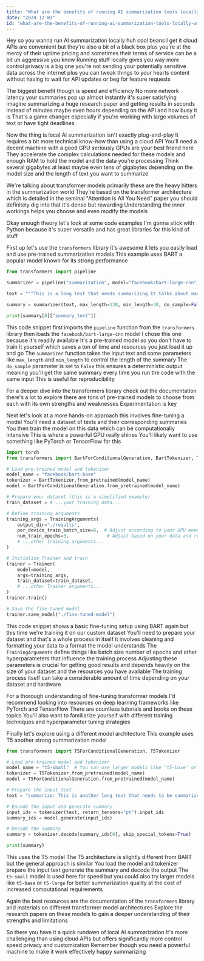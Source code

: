 ```yaml
---
title: "What are the benefits of running AI summarization tools locally without relying on cloud APIs?"
date: "2024-12-03"
id: "what-are-the-benefits-of-running-ai-summarization-tools-locally-without-relying-on-cloud-apis"
---
```


Hey so you wanna run AI summarization locally huh cool beans  I get it  cloud APIs are convenient but they're also a bit of a black box plus you're at the mercy of their uptime pricing and sometimes their terms of service can be a bit uh aggressive you know  Running stuff locally gives you way more control  privacy is a big one you're not sending your potentially sensitive data across the internet  plus you can tweak things to your hearts content without having to wait for API updates or beg for feature requests

The biggest benefit though is speed and efficiency  No more network latency  your summaries pop up almost instantly  it's super satisfying  imagine summarizing a huge research paper and getting results in seconds instead of minutes maybe even hours depending on the API and how busy it is That's a game changer especially if you're working with large volumes of text or have tight deadlines


Now the thing is local AI summarization isn't exactly plug-and-play  It requires a bit more technical know-how than using a cloud API  You'll need a decent machine with a good GPU  seriously GPUs are your best friend here  They accelerate the complex calculations needed for these models  and enough RAM to hold the model and the data you're processing  Think several gigabytes at least maybe even tens of gigabytes depending on the model size and the length of text you want to summarize

We're talking about transformer models primarily  these are the heavy hitters in the summarization world  They're based on the transformer architecture which is detailed in the seminal "Attention is All You Need" paper  you should definitely dig into that  it's dense but rewarding  Understanding the inner workings helps you choose and even modify the models


Okay enough theory let's look at some code examples  I'm gonna stick with Python because it's super versatile and has great libraries for this kind of stuff


First up  let's use the `transformers` library  it's awesome  it lets you easily load and use pre-trained summarization models  This example uses BART a popular model known for its strong performance


```python
from transformers import pipeline

summarizer = pipeline("summarization", model="facebook/bart-large-cnn")

text = """This is a long text that needs summarizing It talks about many things like the history of AI the future of work and the ethical considerations of using AI in daily life  It's a complex topic with many perspectives and arguments  There are numerous examples and case studies to support the discussion"""

summary = summarizer(text, max_length=130, min_length=30, do_sample=False)

print(summary[0]["summary_text"])
```

This code snippet first imports the `pipeline` function from the `transformers` library then loads the `facebook/bart-large-cnn` model  I chose this one because it's readily available  It's a pre-trained model so you don't have to train it yourself which saves a ton of time and resources you just load it up and go  The `summarizer` function takes the input text and some parameters like `max_length` and `min_length` to control the length of the summary  The `do_sample` parameter is set to `False`  this ensures a deterministic output  meaning you'll get the same summary every time you run the code with the same input  This is useful for reproducibility


For a deeper dive into the transformers library check out the documentation  there's a lot to explore  there are tons of pre-trained models to choose from  each with its own strengths and weaknesses  Experimentation is key


Next  let's look at a more hands-on approach  this involves fine-tuning a model  You'll need a dataset of texts and their corresponding summaries  You then train the model on this data which can be computationally intensive   This is where a powerful GPU really shines  You'll likely want to use something like PyTorch or TensorFlow for this  


```python
import torch
from transformers import BartForConditionalGeneration, BartTokenizer, Trainer, TrainingArguments

# Load pre-trained model and tokenizer
model_name = "facebook/bart-base"
tokenizer = BartTokenizer.from_pretrained(model_name)
model = BartForConditionalGeneration.from_pretrained(model_name)

# Prepare your dataset (this is a simplified example)
train_dataset = # ...your training data...

# Define training arguments
training_args = TrainingArguments(
    output_dir="./results",
    per_device_train_batch_size=8,  # Adjust according to your GPU memory
    num_train_epochs=3,              # Adjust based on your data and resources
    # ...other training arguments...
)

# Initialize Trainer and train
trainer = Trainer(
    model=model,
    args=training_args,
    train_dataset=train_dataset,
    # ...other Trainer arguments...
)
trainer.train()

# Save the fine-tuned model
trainer.save_model("./fine-tuned-model")
```


This code snippet shows a basic fine-tuning setup using BART again  but this time we're training it on our custom dataset  You'll need to prepare your dataset  and that's a whole process in itself  it involves cleaning and formatting your data to a format the model understands  The `TrainingArguments` define things like batch size  number of epochs and other hyperparameters  that influence the training process  Adjusting these parameters is crucial for getting good results and depends heavily on the size of your dataset and the resources you have available  The training process itself can take a considerable amount of time depending on your dataset and hardware


For a thorough understanding of fine-tuning transformer models I'd recommend looking into resources on deep learning frameworks like PyTorch and TensorFlow   There are countless tutorials and books  on these topics  You'll also want to familiarize yourself with different training techniques and hyperparameter tuning strategies


Finally let's explore using a different model architecture  This example uses T5  another strong summarization model


```python
from transformers import T5ForConditionalGeneration, T5Tokenizer

# Load pre-trained model and tokenizer
model_name = "t5-small"  # You can use larger models like 't5-base' or 't5-large'
tokenizer = T5Tokenizer.from_pretrained(model_name)
model = T5ForConditionalGeneration.from_pretrained(model_name)

# Prepare the input text
text = "summarize: This is another long text that needs to be summarized"

# Encode the input and generate summary
input_ids = tokenizer(text, return_tensors="pt").input_ids
summary_ids = model.generate(input_ids)

# Decode the summary
summary = tokenizer.decode(summary_ids[0], skip_special_tokens=True)

print(summary)
```

This uses the T5 model  The T5 architecture is slightly different from BART  but the general approach is similar  You load the model and tokenizer  prepare the input text  generate the summary and decode the output  The `t5-small` model is used here for speed  but you could also try larger models like `t5-base` or `t5-large`  for better summarization quality at the cost of increased computational requirements


Again the best resources are the documentation of the `transformers` library and materials on different transformer model architectures  Explore the research papers on these models to gain a deeper understanding of their strengths and limitations


So there you have it  a quick rundown of local AI summarization  It's more challenging than using cloud APIs but offers significantly more control speed privacy and customization  Remember though you need a powerful machine to make it work effectively  happy summarizing
